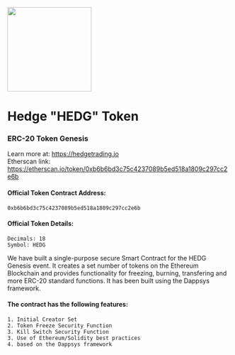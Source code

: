 <p>
<img src="https://i.imgur.com/1rPCvrn.png" width="190px">
</p>

# Hedge "HEDG" Token
### ERC-20 Token Genesis
Learn more at: https://hedgetrading.io
<br>Etherscan link: https://etherscan.io/token/0xb6b6bd3c75c4237089b5ed518a1809c297cc2e6b

#### Official Token Contract Address:
````
0xb6b6bd3c75c4237089b5ed518a1809c297cc2e6b
````
#### Official Token Details:
````
Decimals: 18
Symbol: HEDG
````

We have built a single-purpose secure Smart Contract for the HEDG Genesis event. It creates a set number of tokens on the Ethereum Blockchain and provides functionality for freezing, burning, transfering and more ERC-20 standard functions. It has been built using the Dappsys framework.

#### The contract has the following features:
````
1. Initial Creator Set
2. Token Freeze Security Function
3. Kill Switch Security Function
3. Use of Ethereum/Solidity best practices
4. based on the Dappsys framework 
````
